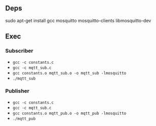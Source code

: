 
## Deps
sudo apt-get install gcc mosquitto mosquitto-clients libmosquitto-dev 


## Exec

### Subscriber
- `gcc -c constants.c`                     
- `gcc -c mqtt_sub.c `                  
- `gcc constants.o mqtt_sub.o -o mqtt_sub -lmosquitto`
- `./mqtt_sub`

### Publisher
- `gcc -c constants.c`                     
- `gcc -c mqtt_sub.c `                  
- `gcc constants.o mqtt_pub.o -o mqtt_pub -lmosquitto`
- `./mqtt_pub`